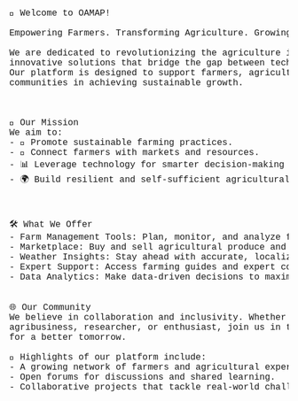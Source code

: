<pre style="font-family: 'Courier New', Courier, monospace; font-size: 16px;">

🌾 Welcome to OAMAP!

Empowering Farmers. Transforming Agriculture. Growing Together.

We are dedicated to revolutionizing the agriculture industry with 
innovative solutions that bridge the gap between technology and farming. 
Our platform is designed to support farmers, agricultural businesses, and 
communities in achieving sustainable growth.



🚜 Our Mission
We aim to:
- 🌱 Promote sustainable farming practices.
- 🤝 Connect farmers with markets and resources.
- 📊 Leverage technology for smarter decision-making in agriculture.
- 🌍 Build resilient and self-sufficient agricultural ecosystems.



🛠️ What We Offer
- Farm Management Tools: Plan, monitor, and analyze farm operations effortlessly.
- Marketplace: Buy and sell agricultural produce and inputs.
- Weather Insights: Stay ahead with accurate, localized weather forecasts.
- Expert Support: Access farming guides and expert consultations.
- Data Analytics: Make data-driven decisions to maximize productivity.


🌐 Our Community
We believe in collaboration and inclusivity. Whether you're a farmer,
agribusiness, researcher, or enthusiast, join us in transforming agriculture
for a better tomorrow.

🌟 Highlights of our platform include:
- A growing network of farmers and agricultural experts.
- Open forums for discussions and shared learning.
- Collaborative projects that tackle real-world challenges.

</pre>


<!--
---

## 📈 **Get Involved**
We’re always looking for innovators, contributors, and enthusiasts! Here’s how you can contribute:
- 💻 **Developers**: Collaborate on our open-source tools and features.
- 🌍 **Partners**: Join us in expanding the reach of sustainable agriculture.
- 🧑‍🤝‍🧑 **Volunteers**: Be part of our community initiatives.

---

## 📞 **Connect With Us**
🌐 Website: [yourcompany.com](https://yourcompany.com)  
✉️ Email: support@yourcompany.com  
📱 Twitter: [@yourcompany](https://twitter.com/yourcompany)  
📘 LinkedIn: [Your Company](https://linkedin.com/company/yourcompany)  

---

## ⭐ **Support Us**
If you share our vision, give us a ⭐ on this repository and help spread the word!  

Together, we can grow a sustainable future! 🌾💚

--- 

### Customize the Template
Replace placeholders (e.g., `yourcompany.com`) with your specific details, and tailor the language to reflect your company’s ethos and goals.-->
